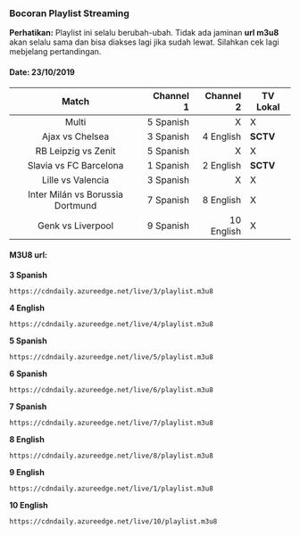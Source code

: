 ### Bocoran Playlist Streaming

**Perhatikan:** Playlist ini selalu berubah-ubah. Tidak ada jaminan **url m3u8** akan selalu sama dan bisa diakses lagi jika sudah lewat. Silahkan cek lagi mebjelang pertandingan.

#### Date: 23/10/2019

|Match|Channel 1|Channel 2|TV Lokal|
|:---:|---:|---:|---|
|Multi|5 Spanish|X|X|
|Ajax vs Chelsea|3 Spanish|4 English|**SCTV**|
|RB Leipzig vs Zenit|5 Spanish|X|X|
|Slavia vs FC Barcelona|1 Spanish|2 English|**SCTV**|
|Lille vs Valencia|3 Spanish|X|X|
|Inter Milán vs Borussia Dortmund|7 Spanish|8 English|X|
|Genk vs Liverpool|9 Spanish|10 English|X|

#### M3U8 url:

**3 Spanish**
```
https://cdndaily.azureedge.net/live/3/playlist.m3u8
```
**4 English**
```
https://cdndaily.azureedge.net/live/4/playlist.m3u8
```
**5 Spanish**
```
https://cdndaily.azureedge.net/live/5/playlist.m3u8
```
**6 Spanish**
```
https://cdndaily.azureedge.net/live/6/playlist.m3u8
```
**7 Spanish**
```
https://cdndaily.azureedge.net/live/7/playlist.m3u8
```
**8 English**
```
https://cdndaily.azureedge.net/live/8/playlist.m3u8
```
**9 English**
```
https://cdndaily.azureedge.net/live/1/playlist.m3u8
```
**10 English**
```
https://cdndaily.azureedge.net/live/10/playlist.m3u8
```
